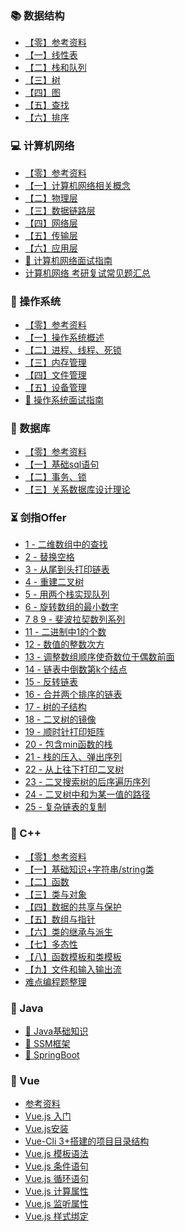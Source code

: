 ### 📚 数据结构
- [【零】参考资料]()
- [【一】线性表](数据结构/线性表.md)
- [【二】栈和队列]()
- [【三】树]()
- [【四】图]()
- [【五】查找]()
- [【六】排序]()


### 💻 计算机网络
- [【零】参考资料]()
- [【一】计算机网络相关概念](计算机网络/计算机网络相关概念.md)
- [【二】物理层]()
- [【三】数据链路层]()
- [【四】网络层]()
- [【五】传输层]()
- [【六】应用层]()
- [🎈 计算机网络面试指南]()
- [计算机网络 考研复试常见题汇总]()

### 📜 操作系统
- [【零】参考资料]()
- [【一】操作系统概述](操作系统/概述.md)
- [【二】进程、线程、死锁]()
- [【三】内存管理]()
- [【四】文件管理]()
- [【五】设备管理]()
- [🎈 操作系统面试指南]()

### 📘 数据库
- [【零】参考资料]()
- [【一】基础sql语句]()
- [【二】事务、锁]()
- [【三】关系数据库设计理论]()

### ⏳ 剑指Offer
- [1 - 二维数组中的查找]()
- [2 - 替换空格]()
- [3 - 从尾到头打印链表]()
- [4 - 重建二叉树]()
- [5 - 用两个栈实现队列]()
- [6 - 旋转数组的最小数字]()
- [7 8 9 - 斐波拉契数列系列]()
- [11 - 二进制中1的个数]()
- [12 - 数值的整数次方]()
- [13 - 调整数组顺序使奇数位于偶数前面]()
- [14 - 链表中倒数第k个结点]()
- [15 - 反转链表]()
- [16 - 合并两个排序的链表]()
- [17 - 树的子结构]()
- [18 - 二叉树的镜像]()
- [19 - 顺时针打印矩阵]()
- [20 - 包含min函数的栈]()
- [21 - 栈的压入、弹出序列]()
- [22 - 从上往下打印二叉树]()
- [23 - 二叉搜索树的后序遍历序列]()
- [24 - 二叉树中和为某一值的路径]()
- [25 - 复杂链表的复制](剑指Offer/25.md)

### 🍎 C++
- [【零】参考资料]()
- [【一】基础知识+字符串/string类](C++/1.md)
- [【二】函数]()
- [【三】类与对象]()
- [【四】数据的共享与保护]()
- [【五】数组与指针]()
- [【六】类的继承与派生]()
- [【七】多态性]()
- [【八】函数模板和类模板]()
- [【九】文件和输入输出流]()
- [难点编程题整理]()


### 🍵 Java
- [🔹 Java基础知识]()
- [🔸 SSM框架](Java/SSM-Index.md)
- [🔹 SpringBoot]()

### 🎉 Vue
- [参考资料](Vue/参考资料.md)
- [Vue.js 入门](Vue/入门.md)
- [Vue.js安装](Vue/安装.md)
- [Vue-Cli 3+搭建的项目目录结构](Vue/目录结构.md)
- [Vue.js 模板语法](Vue/模板语法.md)
- [Vue.js 条件语句](Vue/条件语句.md)
- [Vue.js 循环语句](Vue/循环语句.md)
- [Vue.js 计算属性](Vue/计算属性.md)
- [Vue.js 监听属性](Vue/监听属性.md)
- [Vue.js 样式绑定](Vue/样式绑定.md)
